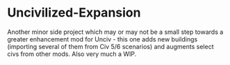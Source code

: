 # Uncivilized-Expansion
Another minor side project which may or may not be a small step towards a greater enhancement mod for Unciv - this one adds new buildings (importing several of them from Civ 5/6 scenarios) and augments select civs from other mods. Also very much a WIP.
